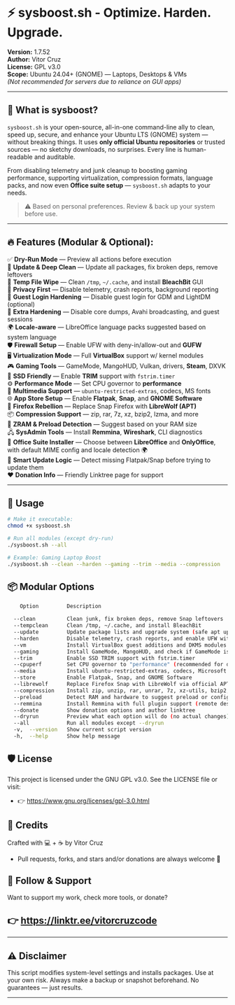 # ⚡ sysboost.sh - Optimize. Harden. Upgrade.

**Version:** 1.7.52  
**Author:** Vitor Cruz  
**License:** GPL v3.0  
**Scope:** Ubuntu 24.04+ (GNOME) — Laptops, Desktops & VMs  
*(Not recommended for servers due to reliance on GUI apps)*

---

## 🧰 What is sysboost?

`sysboost.sh` is your open-source, all-in-one command-line ally to clean, speed up, secure, and enhance your Ubuntu LTS (GNOME) system — without breaking things. It uses **only official Ubuntu repositories** or trusted sources — no sketchy downloads, no surprises. Every line is human-readable and auditable.

From disabling telemetry and junk cleanup to boosting gaming performance, supporting virtualization, compression formats, language packs, and now even **Office suite setup** — `sysboost.sh` adapts to your needs.

> ⚠️ Based on personal preferences. Review & back up your system before use.

---

## 🔥 Features (Modular & Optional):


✅ **Dry-Run Mode** — Preview all actions before execution     
🧼 **Update & Deep Clean** — Update all packages, fix broken deps, remove leftovers      
🧹 **Temp File Wipe** — Clean `/tmp`, `~/.cache`, and install **BleachBit** GUI    
🔐 **Privacy First** — Disable telemetry, crash reports, background reporting    
🚷 **Guest Login Hardening** — Disable guest login for GDM and LightDM (optional)    
🧱 **Extra Hardening** — Disable core dumps, Avahi broadcasting, and guest sessions    
🌍 **Locale-aware** — LibreOffice language packs suggested based on system language    
🛡️ **Firewall Setup** — Enable UFW with deny-in/allow-out and **GUFW**      
🖥️ **Virtualization Mode** — Full **VirtualBox** support w/ kernel modules     
🎮 **Gaming Tools** — GameMode, MangoHUD, Vulkan, drivers, **Steam**, DXVK      
💾 **SSD Friendly** — Enable **TRIM** support with `fstrim.timer`      
⚙️ **Performance Mode** — Set CPU governor to **performance**      
🎵 **Multimedia Support** — `ubuntu-restricted-extras`, codecs, MS fonts      
🌐 **App Store Setup** — Enable **Flatpak**, **Snap**, and **GNOME Software**      
🦊 **Firefox Rebellion** — Replace Snap Firefox with **LibreWolf (APT)**      
📦 **Compression Support** — zip, rar, 7z, xz, bzip2, lzma, and more      
🔁 **ZRAM & Preload Detection** — Suggest based on your RAM size      
🖧 **SysAdmin Tools** — Install **Remmina**, **Wireshark**, CLI diagnostics      
📝 **Office Suite Installer** — Choose between **LibreOffice** and **OnlyOffice**, with default MIME config and locale detection 🌍    
🧠 **Smart Update Logic** — Detect missing Flatpak/Snap before trying to update them      
❤️ **Donation Info** — Friendly Linktree page for support     

---

## 🧪 Usage

```bash
# Make it executable:
chmod +x sysboost.sh

# Run all modules (except dry-run)
./sysboost.sh --all

# Example: Gaming Laptop Boost
./sysboost.sh --clean --harden --gaming --trim --media --compression
```

## 📦 Modular Options
```bash
    Option         Description

  --clean          Clean junk, fix broken deps, remove Snap leftovers
  --tempclean      Clean /tmp, ~/.cache, and install BleachBit
  --update         Update package lists and upgrade system (safe apt update + upgrade)
  --harden         Disable telemetry, crash reports, and enable UFW with GUI
  --vm             Install VirtualBox guest additions and DKMS modules
  --gaming         Install GameMode, MangoHUD, and check if GameMode is active
  --trim           Enable SSD TRIM support with fstrim.timer
  --cpuperf        Set CPU governor to "performance" (recommended for desktops)
  --media          Install ubuntu-restricted-extras, codecs, Microsoft fonts
  --store          Enable Flatpak, Snap, and GNOME Software
  --librewolf      Replace Firefox Snap with LibreWolf via official APT repo
  --compression    Install zip, unzip, rar, unrar, 7z, xz-utils, bzip2, and lzma
  --preload        Detect RAM and hardware to suggest preload or configure ZRAM
  --remmina        Install Remmina with full plugin support (remote desktop client)
  --donate         Show donation options and author linktree
  --dryrun         Preview what each option will do (no actual changes)
  --all            Run all modules except --dryrun
  -v,  --version   Show current script version
  -h,  --help      Show help message
```

## 🛡️ License
This project is licensed under the GNU GPL v3.0.
See the LICENSE file or visit:
- 👉 https://www.gnu.org/licenses/gpl-3.0.html

## 👤 Credits
Crafted with 💻 + ☕ by Vitor Cruz
- Pull requests, forks, and stars and/or donations are always welcome 🌟

## 👋 Follow & Support
Want to support my work, check more tools, or donate?
## 👉 https://linktr.ee/vitorcruzcode

---

## ⚠️ Disclaimer
This script modifies system-level settings and installs packages.
Use at your own risk. Always make a backup or snapshot beforehand.
No guarantees — just results.

---
